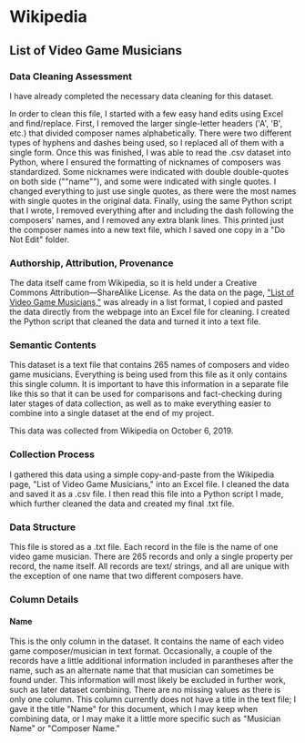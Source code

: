 # Wikipedia

##  List of Video Game Musicians


### Data Cleaning Assessment
I have already completed the necessary data cleaning for this dataset.
 
In order to clean this file, I started with a few easy hand edits using Excel and find/replace. 
First, I removed the larger single-letter headers ('A', 'B', etc.) that divided composer names 
alphabetically. There were two different types of hyphens and dashes being used, so I replaced all 
of them with a single form. Once this was finished, I was able to read the .csv dataset into Python, 
where I ensured the formatting of nicknames of composers was standardized. Some nicknames were 
indicated with double double-quotes on both side (""name""), and some were indicated with single 
quotes. I changed everything to just use single quotes, as there were the most names with single 
quotes in the original data. Finally, using the same Python script that I wrote, I removed 
everything after and including the dash following the composers' names, and I removed any extra 
blank lines. This printed just the composer names into a new text file, which I saved one copy in 
a "Do Not Edit" folder.


### Authorship, Attribution, Provenance
The data itself came from Wikipedia, so it is held under a Creative Commons Attribution—ShareAlike 
License. As the data on the page, 
["List of Video Game Musicians,"](https://en.wikipedia.org/wiki/List_of_video_game_musicians) was 
already in a list format, I copied and pasted the data directly from the webpage into an Excel file 
for cleaning. I created the Python script that cleaned the data and turned it into a text file. 


### Semantic Contents
This dataset is a text file that contains 265 names of composers and video game musicians. Everything 
is being used from this file as it only contains this single column. It is important to have this 
information in a separate file like this so that it can be used for comparisons and fact-checking 
during later stages of data collection, as well as to make everything easier to combine into a single 
dataset at the end of my project.  

This data was collected from Wikipedia on October 6, 2019. 


### Collection Process
I gathered this data using a simple copy-and-paste from the Wikipedia page, "List of Video Game 
Musicians," into an Excel file. I cleaned the data and saved it as a .csv file. I then read this 
file into a Python script I made, which further cleaned the data and created my final .txt file.   


### Data Structure
This file is stored as a .txt file. Each record in the file is the name of one video game musician. 
There are 265 records and only a single property per record, the name itself. All records are text/
strings, and all are unique with the exception of one name that two different composers have. 


### Column Details

#### Name
This is the only column in the dataset. It contains the name of each video game composer/musician 
in text format. Occasionally, a couple of the records have a little additional information included 
in parantheses after the name, such as an alternate name that that musician can sometimes be found 
under. This information will most likely be excluded in further work, such as later dataset 
combining. There are no missing values as there is only one column. This column currently does not 
have a title in the text file; I gave it the title "Name" for this document, which I may keep when 
combining data, or I may make it a little more specific such as "Musician Name" or "Composer Name." 
